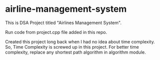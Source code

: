 # airline-management-system
This is DSA Project titled "Airlines Management System".

Run code from project.cpp file added in this repo.

Created this project long back when I had no idea about time complexity. So, Time Complexity is screwed up in this project. For better time complexity, replace any shortest path algorithm in algorithm module.
